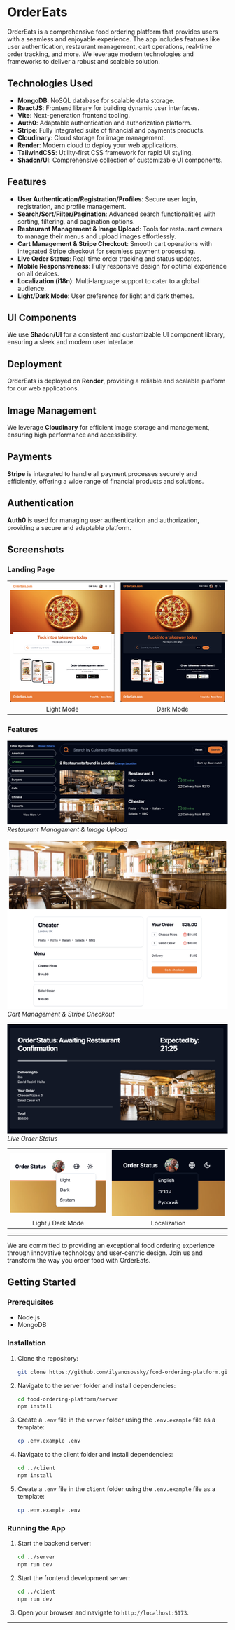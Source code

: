 # OrderEats

OrderEats is a comprehensive food ordering platform that provides users with a seamless and enjoyable experience. The app includes features like user authentication, restaurant management, cart operations, real-time order tracking, and more. We leverage modern technologies and frameworks to deliver a robust and scalable solution.

## **Technologies Used**

- **MongoDB**: NoSQL database for scalable data storage.
- **ReactJS**: Frontend library for building dynamic user interfaces.
- **Vite**: Next-generation frontend tooling.
- **Auth0**: Adaptable authentication and authorization platform.
- **Stripe**: Fully integrated suite of financial and payments products.
- **Cloudinary**: Cloud storage for image management.
- **Render**: Modern cloud to deploy your web applications.
- **TailwindCSS**: Utility-first CSS framework for rapid UI styling.
- **Shadcn/UI**: Comprehensive collection of customizable UI components.

## **Features**

- **User Authentication/Registration/Profiles**: Secure user login, registration, and profile management.
- **Search/Sort/Filter/Pagination**: Advanced search functionalities with sorting, filtering, and pagination options.
- **Restaurant Management & Image Upload**: Tools for restaurant owners to manage their menus and upload images effortlessly.
- **Cart Management & Stripe Checkout**: Smooth cart operations with integrated Stripe checkout for seamless payment processing.
- **Live Order Status**: Real-time order tracking and status updates.
- **Mobile Responsiveness**: Fully responsive design for optimal experience on all devices.
- **Localization (i18n)**: Multi-language support to cater to a global audience.
- **Light/Dark Mode**: User preference for light and dark themes.

## **UI Components**

We use **Shadcn/UI** for a consistent and customizable UI component library, ensuring a sleek and modern user interface.

## **Deployment**

OrderEats is deployed on **Render**, providing a reliable and scalable platform for our web applications.

## **Image Management**

We leverage **Cloudinary** for efficient image storage and management, ensuring high performance and accessibility.

## **Payments**

**Stripe** is integrated to handle all payment processes securely and efficiently, offering a wide range of financial products and solutions.

## **Authentication**

**Auth0** is used for managing user authentication and authorization, providing a secure and adaptable platform.

## **Screenshots**

### Landing Page

<table>
  <tr>
    <td align="center"><img src="assets/fullLight.png" alt="LightMode" /></td>
    <td align="center"><img src="assets/fullDark.png" alt="DarkMode" /></td>
  </tr>
  <tr>
    <td align="center">Light Mode</td>
    <td align="center">Dark Mode</td>
  </tr>
</table>


### Features

![Restaurant Management](assets/search.png)
*Restaurant Management & Image Upload*

![Cart Management](assets/cart.png)
*Cart Management & Stripe Checkout*

![Live Order Status](assets/status.png)
*Live Order Status*

<table>
  <tr>
    <td align="center"><img src="assets/navLight.png" alt="NavigationLightMode" /></td>
    <td align="center"><img src="assets/navDark.png" alt="NavigationDarkMode" /></td>
  </tr>
  <tr>
    <td align="center">Light / Dark Mode</td>
    <td align="center">Localization</td>
  </tr>
</table>


---

We are committed to providing an exceptional food ordering experience through innovative technology and user-centric design. Join us and transform the way you order food with OrderEats.

## **Getting Started**

### Prerequisites

- Node.js
- MongoDB

### Installation

1. Clone the repository:
    ```bash
    git clone https://github.com/ilyanosovsky/food-ordering-platform.git
    ```
2. Navigate to the server folder and install dependencies:
    ```bash
    cd food-ordering-platform/server
    npm install
    ```
3. Create a `.env` file in the `server` folder using the `.env.example` file as a template:
    ```bash
    cp .env.example .env
    ```
4. Navigate to the client folder and install dependencies:
    ```bash
    cd ../client
    npm install
    ```
5. Create a `.env` file in the `client` folder using the `.env.example` file as a template:
    ```bash
    cp .env.example .env
    ```

### Running the App

1. Start the backend server:
    ```bash
    cd ../server
    npm run dev
    ```
2. Start the frontend development server:
    ```bash
    cd ../client
    npm run dev
    ```
3. Open your browser and navigate to `http://localhost:5173`.

---